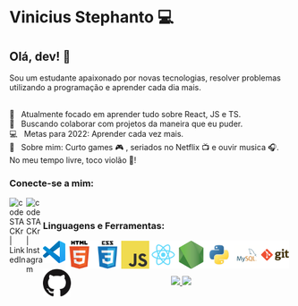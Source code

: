 # Vinicius Stephanto :computer:

## Olá, dev! 👋

Sou um estudante apaixonado por novas tecnologias, resolver problemas utilizando a programação e aprender cada dia mais.

 <br/> 🔭 &nbsp; Atualmente focado em aprender tudo sobre React, JS e TS.
 <br/> :purple_heart: &nbsp; Buscando colaborar com projetos da maneira que eu puder.
 <br/> :computer: &nbsp; Metas para 2022: Aprender cada vez mais. &nbsp; 
 <br/> 💬  &nbsp; Sobre mim: Curto games :video_game: , seriados no Netflix :tv: e ouvir musica :headphones:. No meu tempo livre, toco violão :guitar:! 
 
 
 ### Conecte-se a mim:
 
[<img align="left" alt="codeSTACKr | LinkedIn" width="30" src="https://cdn.jsdelivr.net/npm/simple-icons@v3/icons/linkedin.svg" />][linkedin]
[<img align="left" alt="codeSTACKr | Instagram" width="30" src="https://cdn.jsdelivr.net/npm/simple-icons@v3/icons/instagram.svg" />][instagram]

<br />

 ### Linguagens e Ferramentas:
<img align="left" alt="Visual Studio Code" width="40" src="https://raw.githubusercontent.com/github/explore/80688e429a7d4ef2fca1e82350fe8e3517d3494d/topics/visual-studio-code/visual-studio-code.png" />
<img align="left" alt="HTML5" width="50" src="https://raw.githubusercontent.com/github/explore/80688e429a7d4ef2fca1e82350fe8e3517d3494d/topics/html/html.png" />
<img align="left" alt="CSS3" width="50" src="https://raw.githubusercontent.com/github/explore/80688e429a7d4ef2fca1e82350fe8e3517d3494d/topics/css/css.png" />
<img align="left" alt="JavaScript" width="50" src="https://raw.githubusercontent.com/github/explore/80688e429a7d4ef2fca1e82350fe8e3517d3494d/topics/javascript/javascript.png" />
<img align="left" alt="React" width="50" src="https://raw.githubusercontent.com/github/explore/80688e429a7d4ef2fca1e82350fe8e3517d3494d/topics/react/react.png" />
<img align="left" alt="Node.js" width="50" src="https://raw.githubusercontent.com/github/explore/80688e429a7d4ef2fca1e82350fe8e3517d3494d/topics/nodejs/nodejs.png" />
<img align="left" alt="Python" width="50" src="https://raw.githubusercontent.com/github/explore/80688e429a7d4ef2fca1e82350fe8e3517d3494d/topics/python/python.png" />
<img align="left" alt="MySQL" width="50" src="https://raw.githubusercontent.com/github/explore/80688e429a7d4ef2fca1e82350fe8e3517d3494d/topics/mysql/mysql.png" />
<img align="left" alt="Git" width="50" src="https://raw.githubusercontent.com/github/explore/80688e429a7d4ef2fca1e82350fe8e3517d3494d/topics/git/git.png" />
<img align="left" alt="GitHub" width="50" src="https://raw.githubusercontent.com/github/explore/78df643247d429f6cc873026c0622819ad797942/topics/github/github.png" />


<br />
<br />

 ##
 
<div align="center">
  <a href="https://github.com/stephanto-dev">
  <img height="180em" src="https://github-readme-stats.vercel.app/api?username=stephanto-dev&show_icons=true&theme=dracula&include_all_commits=true&count_private=true"/>
  <img height="180em" src="https://github-readme-stats.vercel.app/api/top-langs/?username=stephanto-dev&layout=compact&langs_count=7&theme=dracula"/>
</div>


<!--
**stephanto-dev/stephanto-dev** is a ✨ _special_ ✨ repository because its `README.md` (this file) appears on your GitHub profile.

Here are some ideas to get you started:

- 🔭 I’m currently working on ...
- 🌱 I’m currently learning ...
- 👯 I’m looking to collaborate on ...
- 🤔 I’m looking for help with ...
- 💬 Ask me about ...
- 📫 How to reach me: ...
- 😄 Pronouns: ...
- ⚡ Fun fact: ...
-->

[instagram]: https://www.instagram.com/v.stephanto/
[linkedin]: https://www.linkedin.com/in/vinicius-stephanto-a8622217b/
